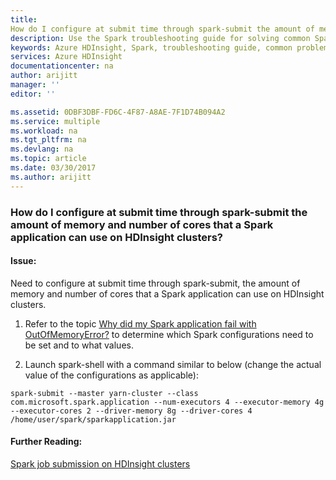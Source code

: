 ```yaml
---
title: 
How do I configure at submit time through spark-submit the amount of memory and number of cores that a Spark application can use on HDInsight clusters? | Microsoft Docs
description: Use the Spark troubleshooting guide for solving common Spark problems on Azure HDInsight platform.
keywords: Azure HDInsight, Spark, troubleshooting guide, common problems, application configuration, spark-submit
services: Azure HDInsight
documentationcenter: na
author: arijitt
manager: ''
editor: ''

ms.assetid: 0DBF3DBF-FD6C-4F87-A8AE-7F1D74B094A2
ms.service: multiple
ms.workload: na
ms.tgt_pltfrm: na
ms.devlang: na
ms.topic: article
ms.date: 03/30/2017
ms.author: arijitt
---
```


### How do I configure at submit time through spark-submit the amount of memory and number of cores that a Spark application can use on HDInsight clusters?

#### Issue: 

Need to configure at submit time through spark-submit, the amount of memory and number of cores that a Spark application can use on HDInsight clusters.

1. Refer to the topic [Why did my Spark application fail with OutOfMemoryError?](spark-application-failure-with-outofmemoryerror.md) to determine which Spark configurations need to be set and to what values.

2. Launch spark-shell with a command similar to below (change the actual value of the configurations as applicable): 

~~~~
spark-submit --master yarn-cluster --class com.microsoft.spark.application --num-executors 4 --executor-memory 4g --executor-cores 2 --driver-memory 8g --driver-cores 4 /home/user/spark/sparkapplication.jar
~~~~

#### Further Reading:

[Spark job submission on HDInsight clusters](https://blogs.msdn.microsoft.com/azuredatalake/2017/01/06/spark-job-submission-on-hdinsight-101/)

